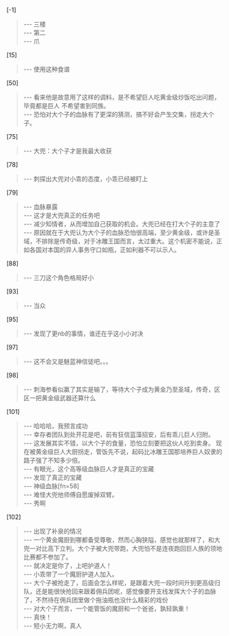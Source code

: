 
[-1] 
>--- 三楼<br>
>--- 第二<br>
>--- 爪<br>

[15] 
>--- 使用这种食谱<br>

[50] 
>--- 看来他是故意用了这样的调料，是不希望巨人吃黄金级炒饭吃出问题，毕竟都是巨人 不希望害到同族。<br>
>--- 恐怕对大个子的血脉有了更深的猜测，搞不好会产生交集，拐走大个子。<br>

[75] 
>--- 大兜：大个子才是我最大收获<br>

[78] 
>--- 刺探出大兜对小乖的态度，小乖已经被盯上<br>

[79] 
>--- 血脉暴露<br>
>--- 这才是大兜真正的任务吧<br>
>--- 减少知情者，从而增加自己获取的机会。大兜已经在打大个子的主意了<br>
>--- 原因就在于大兜认为大个子的血脉恐怕很高端，至少黄金级，或许是圣域，不排除是传奇级，对于冰雕王国而言，太过重大。这个机密不能说，正如各国对本国的异人事务守口如瓶，正如利器不可以示人。<br>

[88] 
>--- 三刀这个角色格局好小<br>

[93] 
>--- 当众<br>

[95] 
>--- 发现了更nb的事情，谁还在乎这小小对决<br>

[97] 
>--- 这不会又是魅蓝神信徒吧。。。<br>

[98] 
>--- 刺海参看似赢了其实是输了，等待大个子成为黄金乃至圣域，传奇，区区一把黄金级武器还算什么<br>

[101] 
>--- 哈哈哈，我预言成功<br>
>--- 幸存者团队到处开花是吧，前有狂信蓝藻招安，后有乖儿巨人归附。<br>
>--- 这发展其实不错，以大个子的食量，恐怕立刻要把这伙人吃到卖身。
现在被黄金级巨人大厨拐走，管饭先不说，起码比冰雕王国那培养巨人奴隶的路子强了不知多少倍。<br>
>--- 有眼光，这个高等级血脉巨人才是真正的宝藏<br>
>--- 发现了真正的宝藏<br>
>--- 神级血脉[fn=58]<br>
>--- 难怪大兜他师傅自愿废掉双臂。<br>
>--- 秀啊<br>

[102] 
>--- 出现了补泉的情况<br>
>--- 一个黄金魔厨到哪都备受尊敬，然而心胸狭隘，感觉也就那样了，和大兜一对比高下立判。大个子被大兜带跑，大兜怕不是连夜跑回巨人族的领地比赛都不参加了。<br>
>--- 就决定是你了，上吧护道人！<br>
>--- 小乖带了一个魔厨护道人加入。<br>
>--- 大个子被抢走了，后面会怎么样呢，是跟着大兜一段时间升到更高级归队，还是能很快抢回来跟着佣兵团呢，感觉像要开支线发挥大个子的血脉了，不然待在佣兵团里做个拖油瓶也没什么精彩的戏份<br>
>--- 对大个子而言，一个能管饭的魔厨和一个爸爸，孰轻孰重！<br>
>--- 真快！<br>
>--- 短小无力啊，真人<br>
